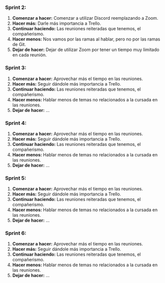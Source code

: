 ### **Sprint 2:**

1. **Comenzar a hacer:** Comenzar a utilizar Discord reemplazando a Zoom.
2. **Hacer más:** Darle más importancia a Trello.
3. **Continuar haciendo:** Las reuniones reiteradas que tenemos, el compañerismo.
4. **Hacer menos:** Nos vamos por las ramas al hablar, pero no por las ramas de Git.
5. **Dejar de hacer:** Dejar de utilizar Zoom por tener un tiempo muy limitado en cada reunión.

### **Sprint 3:**

1. **Comenzar a hacer:** Aprovechar más el tiempo en las reuniones.
2. **Hacer más:** Seguir dándole más importancia a Trello.
3. **Continuar haciendo:** Las reuniones reiteradas que tenemos, el compañerismo.
4. **Hacer menos:** Hablar menos de temas no relacionados a la cursada en las reuniones. 
5. **Dejar de hacer:** ...

### **Sprint 4:**

1. **Comenzar a hacer:** Aprovechar más el tiempo en las reuniones.
2. **Hacer más:** Seguir dándole más importancia a Trello.
3. **Continuar haciendo:** Las reuniones reiteradas que tenemos, el compañerismo.
4. **Hacer menos:** Hablar menos de temas no relacionados a la cursada en las reuniones. 
5. **Dejar de hacer:** ...

### **Sprint 5:**

1. **Comenzar a hacer:** Aprovechar más el tiempo en las reuniones.
2. **Hacer más:** Seguir dándole más importancia a Trello.
3. **Continuar haciendo:** Las reuniones reiteradas que tenemos, el compañerismo.
4. **Hacer menos:** Hablar menos de temas no relacionados a la cursada en las reuniones. 
5. **Dejar de hacer:** ...

### **Sprint 6:**

1. **Comenzar a hacer:** Aprovechar más el tiempo en las reuniones.
2. **Hacer más:** Seguir dándole más importancia a Trello.
3. **Continuar haciendo:** Las reuniones reiteradas que tenemos, el compañerismo.
4. **Hacer menos:** Hablar menos de temas no relacionados a la cursada en las reuniones. 
5. **Dejar de hacer:** ...